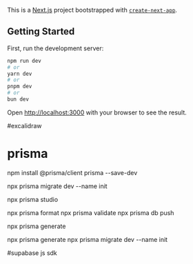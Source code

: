 This is a [Next.js](https://nextjs.org) project bootstrapped with [`create-next-app`](https://nextjs.org/docs/app/api-reference/cli/create-next-app).

## Getting Started

First, run the development server:

```bash
npm run dev
# or
yarn dev
# or
pnpm dev
# or
bun dev
```

Open [http://localhost:3000](http://localhost:3000) with your browser to see the result.


#excalidraw


# prisma
npm install @prisma/client prisma --save-dev

npx prisma migrate dev --name init

npx prisma studio

npx prisma format
npx prisma validate
npx prisma db push

npx prisma generate

npx prisma generate
npx prisma migrate dev --name init

#supabase js sdk


